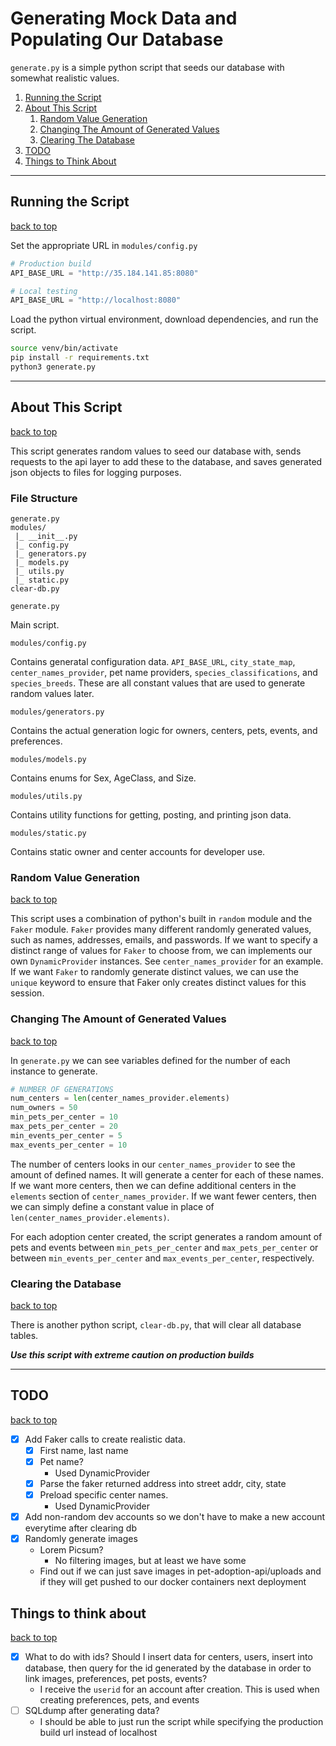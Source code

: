 # Generating Mock Data and Populating Our Database

`generate.py` is a simple python script that seeds our database with
somewhat realistic values. 

1.  [Running the Script](#running-the-script)
1.  [About This Script](#about-this-script)
    1.  [Random Value Generation](#random-value-generation)
    1.  [Changing The Amount of Generated Values](#changing-the-amount-of-generated-values)
    1.  [Clearing The Database](#clearing-the-database)
1.  [TODO](#todo)
1.  [Things to Think About](#things-to-think-about)

---

## Running the Script

[back to top](#generating-mock-data-and-populating-our-database)

Set the appropriate URL in `modules/config.py`

```py
# Production build
API_BASE_URL = "http://35.184.141.85:8080"

# Local testing
API_BASE_URL = "http://localhost:8080"
```

Load the python virtual environment, download dependencies, and run the script.

```bash
source venv/bin/activate
pip install -r requirements.txt
python3 generate.py
```

---

## About This Script

[back to top](#generating-mock-data-and-populating-our-database)

This script generates random values to seed our database with, sends requests
to the api layer to add these to the database, and saves generated json objects
to files for logging purposes.

### File Structure

```
generate.py
modules/
 |_ __init__.py
 |_ config.py
 |_ generators.py
 |_ models.py
 |_ utils.py
 |_ static.py
clear-db.py
```

`generate.py`

Main script.

`modules/config.py`

Contains generatal configuration data. `API_BASE_URL`, `city_state_map`,
`center_names_provider`, pet name providers, `species_classifications`,
and `species_breeds`. These are all constant values that are used to
generate random values later.

`modules/generators.py`

Contains the actual generation logic for owners, centers, pets, events, and preferences.

`modules/models.py`

Contains enums for Sex, AgeClass, and Size.

`modules/utils.py`

Contains utility functions for getting, posting, and printing json data.

`modules/static.py`

Contains static owner and center accounts for developer use.

### Random Value Generation

[back to top](#generating-mock-data-and-populating-our-database)

This script uses a combination of python's built in `random` module and
the `Faker` module. `Faker` provides many different randomly generated
values, such as names, addresses, emails, and passwords. If we want to
specify a distinct range of values for `Faker` to choose from, we can
implements our own `DynamicProvider` instances. See `center_names_provider`
for an example. If we want `Faker` to randomly generate distinct values,
we can use the `unique` keyword to ensure that Faker only creates distinct
values for this session.

### Changing The Amount of Generated Values

[back to top](#generating-mock-data-and-populating-our-database)

In `generate.py` we can see variables defined for the number of each
instance to generate.

```py
# NUMBER OF GENERATIONS
num_centers = len(center_names_provider.elements)
num_owners = 50
min_pets_per_center = 10
max_pets_per_center = 20
min_events_per_center = 5
max_events_per_center = 10
```

The number of centers looks in our `center_names_provider` to see the amount
of defined names. It will generate a center for each of these names. If we
want more centers, then we can define additional centers in the `elements`
section of `center_names_provider`. If we want fewer centers, then we can
simply define a constant value in place of `len(center_names_provider.elements)`.

For each adoption center created, the script generates a random amount of
pets and events between `min_pets_per_center` and `max_pets_per_center` or
between `min_events_per_center` and `max_events_per_center`, respectively.

### Clearing the Database

[back to top](#generating-mock-data-and-populating-our-database)

There is another python script, `clear-db.py`, that will clear all database
tables.

***Use this script with extreme caution on production builds***

---

## TODO

[back to top](#generating-mock-data-and-populating-our-database)

* [x] Add Faker calls to create realistic data.
    * [x] First name, last name
    * [x] Pet name?
        * Used DynamicProvider
    * [x] Parse the faker returned address into street addr, city, state
    * [x] Preload specific center names.
        * Used DynamicProvider
* [x] Add non-random dev accounts so we don't have to make a new account
    everytime after clearing db
* [x] Randomly generate images
    * Lorem Picsum?
        * No filtering images, but at least we have some
    * Find out if we can just save images in pet-adoption-api/uploads
      and if they will get pushed to our docker containers next deployment

## Things to think about

[back to top](#generating-mock-data-and-populating-our-database)

* [x] What to do with ids? Should I insert data for centers, users, insert into
    database, then query for the id generated by the database in order to link
    images, preferences, pet posts, events?
    * I receive the `userid` for an account after creation. This is used
      when creating preferences, pets, and events
* [ ] SQLdump after generating data?
    * I should be able to just run the script while specifying the
      production build url instead of localhost

